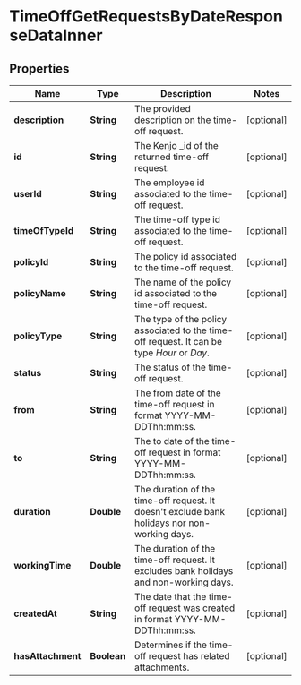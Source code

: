 

# TimeOffGetRequestsByDateResponseDataInner


## Properties

| Name | Type | Description | Notes |
|------------ | ------------- | ------------- | -------------|
|**description** | **String** | The provided description on the time-off request. |  [optional] |
|**id** | **String** | The Kenjo _id of the returned time-off request. |  [optional] |
|**userId** | **String** | The employee id associated to the time-off request. |  [optional] |
|**timeOfTypeId** | **String** | The time-off type id associated to the time-off request. |  [optional] |
|**policyId** | **String** | The policy id associated to the time-off request. |  [optional] |
|**policyName** | **String** | The name of the policy id associated to the time-off request. |  [optional] |
|**policyType** | **String** | The type of the policy associated to the time-off request. It can be type *Hour* or *Day*. |  [optional] |
|**status** | **String** | The status of the time-off request. |  [optional] |
|**from** | **String** | The from date of the time-off request in format YYYY-MM-DDThh:mm:ss. |  [optional] |
|**to** | **String** | The to date of the time-off request in format YYYY-MM-DDThh:mm:ss. |  [optional] |
|**duration** | **Double** | The duration of the time-off request. It doesn&#39;t exclude bank holidays nor non-working days. |  [optional] |
|**workingTime** | **Double** | The duration of the time-off request. It excludes bank holidays and non-working days. |  [optional] |
|**createdAt** | **String** | The date that the time-off request was created in format YYYY-MM-DDThh:mm:ss. |  [optional] |
|**hasAttachment** | **Boolean** | Determines if the time-off request has related attachments. |  [optional] |



